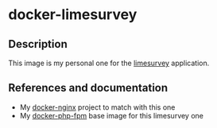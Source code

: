 # docker-limesurvey

## Description

This image is my personal one for the [limesurvey](https://www.limesurvey.org) application.

## References and documentation

* My [docker-nginx](https://github.com/AlbanMontaigu/docker-nginx) project to match with this one
* My [docker-php-fpm](https://github.com/AlbanMontaigu/docker-php-fpm) base image for this limesurvey one

